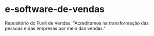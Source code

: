 # e-software-de-vendas
Repositório do Funil de Vendas. "Acreditamos na transformação das pessoas e das empresas por meio das vendas."
